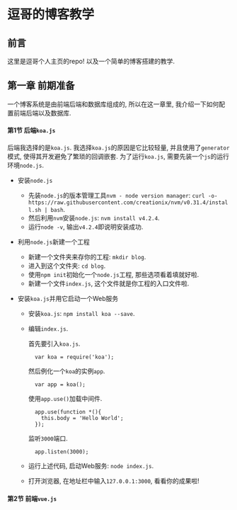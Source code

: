 # 逗哥的博客教学

## 前言

这里是逗哥个人主页的repo! 以及一个简单的博客搭建的教学.

## 第一章 前期准备

一个博客系统是由前端后端和数据库组成的, 所以在这一章里, 我介绍一下如何配置前端后端以及数据库.

#### 第1节 后端`koa.js`

后端我选择的是`koa.js`. 我选择`koa.js`的原因是它比较轻量, 并且使用了`generator`模式, 使得其开发避免了繁琐的回调嵌套. 为了运行`koa.js`, 需要先装一个`js`的运行环境`node.js`.

* 安装`node.js`
    
    * 先装`node.js`的版本管理工具`nvm - node version manager`: `curl -o- https://raw.githubusercontent.com/creationix/nvm/v0.31.4/install.sh | bash`.
    * 然后利用`nvm`安装`node.js`: `nvm install v4.2.4`.
    * 运行`node -v`, 输出`v4.2.4`即说明安装成功.

* 利用`node.js`新建一个工程

    * 新建一个文件夹来存你的工程: `mkdir blog`.
    * 进入到这个文件夹: `cd blog`.
    * 使用`npm init`初始化一个`node.js`工程, 那些选项看着填就好啦.
    * 新建一个文件`index.js`, 这个文件就是你工程的入口文件啦.

* 安装`koa.js`并用它启动一个Web服务

    * 安装`koa.js`: `npm install koa --save`.
    * 编辑`index.js`.

        首先要引入`koa.js`.
    
            var koa = require('koa');
            
        然后例化一个`koa`的实例`app`.

            var app = koa();

        使用`app.use()`加载中间件.

            app.use(function *(){
              this.body = 'Hello World';
            });

        监听`3000`端口.

            app.listen(3000);

    * 运行上述代码, 启动Web服务: `node index.js`.
    * 打开浏览器, 在地址栏中输入`127.0.0.1:3000`, 看看你的成果啦!

#### 第2节 前端`vue.js`


